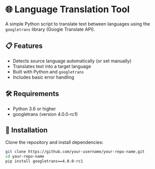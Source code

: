 # 🌐 Language Translation Tool

A simple Python script to translate text between languages using the `googletrans` library (Google Translate API).

## 📋 Features

- Detects source language automatically (or set manually)
- Translates text into a target language
- Built with Python and `googletrans`
- Includes basic error handling

## 🛠 Requirements

- Python 3.6 or higher
- googletrans (version 4.0.0-rc1)

## 🔧 Installation

Clone the repository and install dependencies:

```bash
git clone https://github.com/your-username/your-repo-name.git
cd your-repo-name
pip install googletrans==4.0.0-rc1
